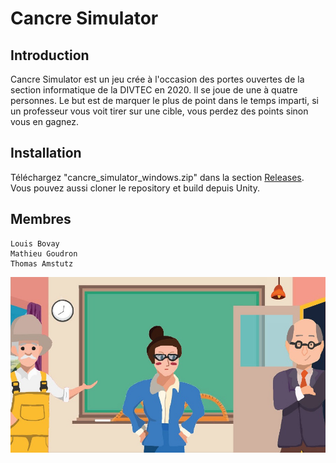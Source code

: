 # Cancre Simulator

## Introduction

Cancre Simulator est un jeu crée à l'occasion des portes ouvertes de la section informatique de la DIVTEC en 2020. Il se joue de une à quatre personnes. Le but est de marquer le plus de point dans le temps imparti, si un professeur vous voit tirer sur une cible, vous perdez des points sinon vous en gagnez.

## Installation

Téléchargez "cancre_simulator_windows.zip" dans la section [Releases](https://github.com/ThomasAmstutz/cancre_simulator/releases). Vous pouvez aussi cloner le repository et build depuis Unity.

## Membres

```
Louis Bovay
Mathieu Goudron
Thomas Amstutz
```

![image](Assets/Sprites/cancre_simulator.jpeg)